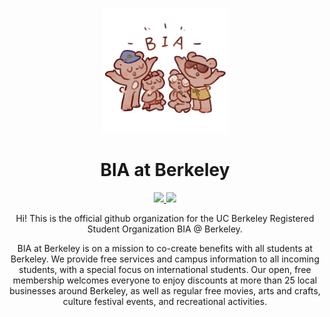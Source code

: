 <p align="center">
  <img src="bia-art.png" width="200" alt="BIA banner">
</p>

<h1 align="center">BIA at Berkeley</h1>

<!-- Badges - unfortunately not pure markdown due to inability to center -->
<p align="center">
  <a href="https://callink.berkeley.edu/organization/biaatberkeley" target="_blank">
    <img src="https://img.shields.io/badge/Callink-green">
  </a>
  <a href="https://www.instagram.com/biaberkeley/" target="_blank">
    <img src="https://img.shields.io/badge/Instagram-pink">
  </a>
</p>

<p align="center">Hi! This is the official github organization for the UC Berkeley Registered Student Organization BIA @ Berkeley.</p>

<p align="center">BIA at Berkeley is on a mission to co-create benefits with all students at Berkeley. We provide free services and campus information to all incoming students, with a special focus on international students. Our open, free membership welcomes everyone to enjoy discounts at more than 25 local businesses around Berkeley, as well as regular free movies, arts and crafts, culture festival events, and recreational activities.</p>
